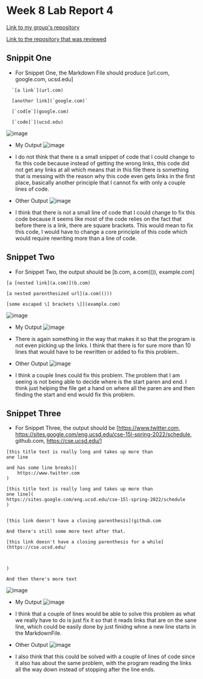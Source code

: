 # Week 8 Lab Report 4


[Link to my group's repository](https://github.com/21KennethTran/markdown-parser)

[Link to the repository that was reviewed](https://github.com/leahkuruvila/markdown-parser)

## Snippit One
- For Snippet One, the Markdown File should produce [url.com, google.com, ucsd.edu]
~~~
  `[a link`](url.com)

  [another link](`google.com)`

  [`cod[e`](google.com)

  [`code]`](ucsd.edu)
~~~

![image](https://user-images.githubusercontent.com/103291913/169670588-fffd6e07-1c37-43b4-afa8-b346443c861a.png)

- My Output
![image](https://user-images.githubusercontent.com/103291913/169670610-d1df5baa-fe4d-4912-9ec4-11c138a9c262.png)
- I do not think that there is a small snippet of code that I could change to fix this code because instead of getting the wrong links, this code did not get any links at all which means that in this file there is something that is messing with the reason why this code even gets links in the first place, basically another principle that I cannot fix with only a couple lines of code.

- Other Output
![image](https://user-images.githubusercontent.com/103291913/169670663-33f5d57d-ec7b-496c-bb3d-7a9e35ffa85f.png)
- I think that there is not a small line of code that I could change to fix this code because it seems like most of the code relies on the fact that before there is a link, there are square brackets. This would mean to fix this code, I would have to change a core principle of this code which would require rewriting more than a line of code.

## Snippet Two
- For Snippet Two, the output should be [b.com, a.com(()), example.com]
~~~
[a [nested link](a.com)](b.com)

[a nested parenthesized url](a.com(()))

[some escaped \[ brackets \]](example.com)
~~~

![image](https://user-images.githubusercontent.com/103291913/169670873-0a565721-4943-48ac-912e-a400a632021c.png)

- My Output
![image](https://user-images.githubusercontent.com/103291913/169670968-7f20d128-31c4-49dc-b5f3-8c11e8577923.png)
- There is again something in the way that makes it so that the program is not even picking up the links. I think that there is for sure more than 10 lines that would have to be rewritten or added to fix this problem..

- Other Output
![image](https://user-images.githubusercontent.com/103291913/169670899-9509d801-cab6-486d-a8ab-939b9e63c7e7.png)
- I think a couple lines could fix this problem. The problem that I am seeing is not being able to decide where is the start paren and end. I think just helping the file get a hand on where all the paren are and then finding the start and end would fix this problem.

## Snippet Three
- For Snippet Three, the output should be [https://www.twitter.com, https://sites.google.com/eng.ucsd.edu/cse-15l-spring-2022/schedule, github.com, https://cse.ucsd.edu/]
~~~
[this title text is really long and takes up more than 
one line

and has some line breaks](
    https://www.twitter.com
)

[this title text is really long and takes up more than 
one line](
https://sites.google.com/eng.ucsd.edu/cse-15l-spring-2022/schedule
)


[this link doesn't have a closing parenthesis](github.com

And there's still some more text after that.

[this link doesn't have a closing parenthesis for a while](https://cse.ucsd.edu/



)

And then there's more text
~~~

![image](https://user-images.githubusercontent.com/103291913/169692314-39055be8-758b-4a46-818e-d9648c768b94.png)

- My Output
![image](https://user-images.githubusercontent.com/103291913/169692385-829d3fa9-2c8f-4a1f-925f-bc725e4a64f1.png)
- I think that a couple of lines would be able to solve this problem as what we really have to do is just fix it so that it reads links that are on the sane line, which could be easily done by just finidng whne a new line starts in the MarkdownFile.

- Other Output
![image](https://user-images.githubusercontent.com/103291913/169692458-91d0f6dc-9674-4c9e-9b87-31c0f454f871.png)
- I also think that this could be solved with a couple of lines of code since it also has about the same problem, with the program reading the links all the way down instead of stopping after the line ends.
